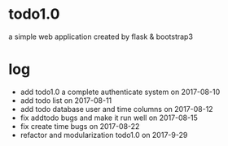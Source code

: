 # todo1.0
a simple web application created by flask & bootstrap3
# log
- add todo1.0 a complete authenticate system on 2017-08-10
- add todo list on 2017-08-11
- add todo database user and time columns on 2017-08-12
- fix addtodo bugs and make it run well on 2017-08-15
- fix create time bugs on 2017-08-22
- refactor and modularization todo1.0 on 2017-9-29
